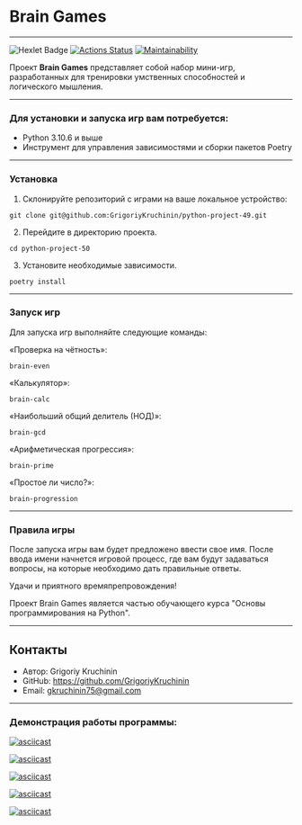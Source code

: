 # Brain Games
***
![Hexlet Badge](https://img.shields.io/badge/Hexlet-116EF5?logo=hexlet&logoColor=fff&style=for-the-badge)
[![Actions Status](https://github.com/GrigoriyKruchinin/python-project-49/workflows/hexlet-check/badge.svg)](https://github.com/GrigoriyKruchinin/python-project-49/actions)
[![Maintainability](https://api.codeclimate.com/v1/badges/a52f66fd43a393dea0a7/maintainability)](https://codeclimate.com/github/GrigoriyKruchinin/python-project-49/maintainability)


Проект __Brain Games__ представляет собой набор мини-игр, разработанных для тренировки умственных способностей и логического мышления.
***
### Для установки и запуска игр вам потребуется:

- Python 3.10.6 и выше
- Инструмент для управления зависимостями и сборки пакетов Poetry
***
### Установка

1. Склонируйте репозиторий с играми на ваше локальное устройство: 
```
git clone git@github.com:GrigoriyKruchinin/python-project-49.git
```
2. Перейдите в директорию проекта.
```
cd python-project-50
```
3. Установите необходимые зависимости.
```
poetry install
```
***
### Запуск игр

Для запуска игр выполняйте следующие команды:

«Проверка на чётность»: 
```
brain-even
```

«Калькулятор»:
```
brain-calc
```

«Наибольший общий делитель (НОД)»:
```
brain-gcd
```

«Арифметическая прогрессия»:
```
brain-prime
```

«Простое ли число?»: 
```
brain-progression
```
***
### Правила игры

После запуска игры вам будет предложено ввести свое имя. После ввода имени начнется игровой процесс, где вам будут задаваться вопросы, на которые необходимо дать правильные ответы.


Удачи и приятного времяпрепровождения!

Проект Brain Games является частью обучающего курса "Основы программирования на Python".

***
## Контакты
- Автор: Grigoriy Kruchinin
- GitHub: https://github.com/GrigoriyKruchinin
- Email: gkruchinin75@gmail.com
***
### Демонстрация работы программы:

[![asciicast](https://asciinema.org/a/586428.svg)](https://asciinema.org/a/586428)

[![asciicast](https://asciinema.org/a/RTuEh76qglwZcGSsVLlhM3eyI.svg)](https://asciinema.org/a/RTuEh76qglwZcGSsVLlhM3eyI)

[![asciicast](https://asciinema.org/a/586471.svg)](https://asciinema.org/a/586471)

[![asciicast](https://asciinema.org/a/586465.svg)](https://asciinema.org/a/586465)

[![asciicast](https://asciinema.org/a/586482.svg)](https://asciinema.org/a/586482)
